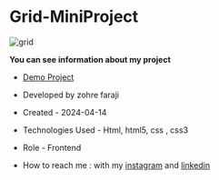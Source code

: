 # Grid-MiniProject

![grid](https://github.com/zohreFaraji/gridCssPrj030126/assets/165832749/b83ddebe-6c9c-4c57-a773-62f490ac2f6f)

**You can see information about my project**

- [Demo Project](https://zohrefaraji.github.io/gridCssPrj030126/)

- Developed by zohre faraji

- Created - 2024-04-14

- Technologies Used - Html, html5,  css , css3

- Role - Frontend

- How to reach me : with my [instagram](https://www.instagram.com/zohrefaraji212/) and [linkedin](https://www.linkedin.com/in/zohre-faraji-41822315a/)
